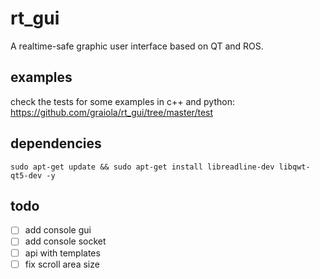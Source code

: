 # rt_gui

A realtime-safe graphic user interface based on QT and ROS. 

## examples

check the tests for some examples in c++ and python: https://github.com/graiola/rt_gui/tree/master/test

## dependencies

`sudo apt-get update && sudo apt-get install libreadline-dev libqwt-qt5-dev -y`

## todo

- [ ] add console gui
- [ ] add console socket
- [ ] api with templates
- [ ] fix scroll area size
